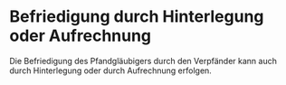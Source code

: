 # Befriedigung durch Hinterlegung oder Aufrechnung

Die Befriedigung des Pfandgläubigers durch den Verpfänder kann auch durch Hinterlegung oder durch Aufrechnung erfolgen.
